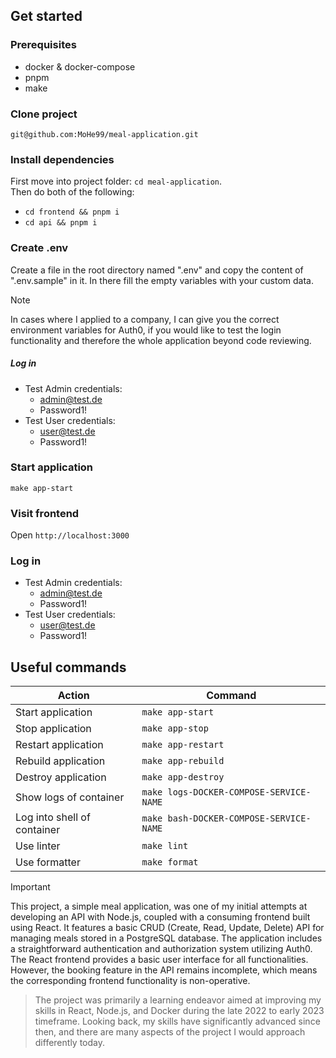 ## Get started

### Prerequisites
- docker & docker-compose
- pnpm
- make

### Clone project
`git@github.com:MoHe99/meal-application.git`

### Install dependencies
First move into project folder: `cd meal-application`. \
Then do both of the following:
- `cd frontend && pnpm i`
- `cd api && pnpm i`

### Create .env
Create a file in the root directory named ".env" and copy the content of ".env.sample" in it. In there fill the empty variables with your custom data.

> [!NOTE]
> In cases where I applied to a company, I can give you the correct environment variables for Auth0, if you would like to test the login functionality and therefore the whole application beyond code reviewing.
> ##### Log in
> - Test Admin credentials: 
>    - admin@test.de
>    - Password1!
> - Test User credentials: 
>    - user@test.de
>    - Password1!

### Start application
`make app-start`

### Visit frontend
Open `http://localhost:3000`

### Log in
- Test Admin credentials: 
    - admin@test.de
    - Password1!
- Test User credentials: 
    - user@test.de
    - Password1!

## Useful commands

| Action                    | Command                                   |
|---------------------------|-------------------------------------------|
| Start application         | `make app-start`                          |
| Stop application          | `make app-stop`                           |
| Restart application       | `make app-restart`                        |
| Rebuild application       | `make app-rebuild`                        |
| Destroy application       | `make app-destroy`                        |
| Show logs of container    | `make logs-DOCKER-COMPOSE-SERVICE-NAME`   |
| Log into shell of container | `make bash-DOCKER-COMPOSE-SERVICE-NAME`  |
| Use linter                | `make lint`                               |
| Use formatter             | `make format`                             |

> [!IMPORTANT]
> This project, a simple meal application, was one of my initial attempts at developing an API with Node.js, coupled with a consuming frontend built using React. It features a basic CRUD (Create, Read, Update, Delete) API for managing meals stored in a PostgreSQL database. The application includes a straightforward authentication and authorization system utilizing Auth0. The React frontend provides a basic user interface for all functionalities. However, the booking feature in the API remains incomplete, which means the corresponding frontend functionality is non-operative.

> The project was primarily a learning endeavor aimed at improving my skills in React, Node.js, and Docker during the late 2022 to early 2023 timeframe. Looking back, my skills have significantly advanced since then, and there are many aspects of the project I would approach differently today.
